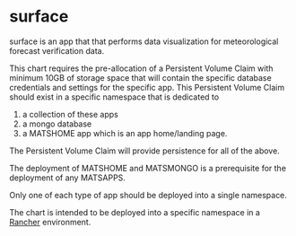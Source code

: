 # surface
surface is an app that that performs data visualization for meteorological forecast verification data. 

This chart requires the pre-allocation of a Persistent Volume Claim with minimum 10GB of storage space that will contain the specific database credentials and settings for the specific app.
This Persistent Volume Claim should exist in a specific namespace that is dedicated to 
1. a collection of these apps
1. a mongo database
1. a MATSHOME app which is an app home/landing page.

The Persistent Volume Claim will provide persistence for all of the above.

The deployment of MATSHOME and MATSMONGO is a prerequisite for the deployment of any MATSAPPS.

Only one of each type of app should be deployed into a single namespace.

The chart is intended to be deployed into a specific namespace in a [Rancher](https://rancher.com/) environment.

